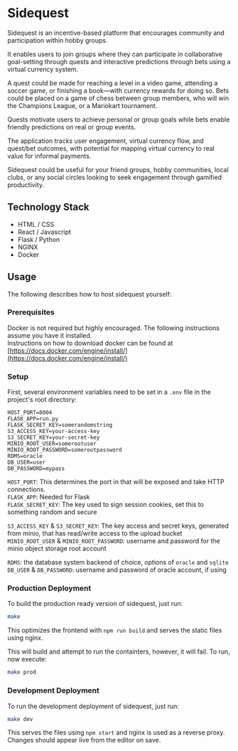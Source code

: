# Sidequest

Sidequest is an incentive-based platform that encourages community and participation within hobby groups.

It enables users to join groups where they can participate in collaborative goal-setting through quests and interactive predictions through bets using a virtual currency system. 

A quest could be made for reaching a level in a video game, attending a soccer game, or finishing a book—with currency rewards for doing so. 
Bets could be placed on a game of chess between group members, who will win the Champions League, or a Mariokart tournament.

Quests motivate users to achieve personal or group goals while bets enable friendly predictions on real or group events. 

The application tracks user engagement, virtual currency flow, and quest/bet outcomes, with potential for mapping virtual currency to real value for informal payments.

Sidequest could be useful for your friend groups, hobby communities, local clubs, or any social circles looking to seek engagement through gamified productivity. 

## Technology Stack

* HTML / CSS
* React / Javascript
* Flask / Python
* NGINX
* Docker

## Usage

The following describes how to host sidequest yourself:

### Prerequisites

Docker is not required but highly encouraged. The following instructions assume you have it installed.  
Instructions on how to download docker can be found at [https://docs.docker.com/engine/install/](https://docs.docker.com/engine/install/)

### Setup

First, several environment variables need to be set in a `.env` file in the project's root directory:

```
HOST_PORT=8004
FLASK_APP=run.py
FLASK_SECRET_KEY=somerandomstring
S3_ACCESS_KEY=your-access-key
S3_SECRET_KEY=your-secret-key
MINIO_ROOT_USER=somerootuser
MINIO_ROOT_PASSWORD=somerootpassword
RDMS=oracle
DB_USER=user
DB_PASSWORD=mypass
```
`HOST_PORT`: This determines the port in that will be exposed and take HTTP connections.  
`FLASK_APP`: Needed for Flask  
`FLASK_SECRET_KEY`: The key used to sign session cookies, set this to something random and secure  

`S3_ACCESS_KEY` & `S3_SECRET_KEY`: The key access and secret keys, generated from minio, that has read/write access to the upload bucket  
`MINIO_ROOT_USER` & `MINIO_ROOT_PASSWORD`: username and password for the minio object storage root account

`RDMS`: the database system backend of choice, options of `oracle` and `sqlite`  
`DB_USER` & `DB_PASSWORD`: username and password of oracle account, if using

### Production Deployment

To build the production ready version of sidequest, just run:
```sh
make
```
This optimizes the frontend with `npm run build` and serves the static files using nginx.

This will build and attempt to run the containters, however, it will fail. To run, now execute:
```sh
make prod
```

### Development Deployment

To run the development deployment of sidequest, just run:
```sh
make dev
```
This serves the files using `npm start` and nginx is used as a reverse proxy. Changes should appear live from the editor on save.
